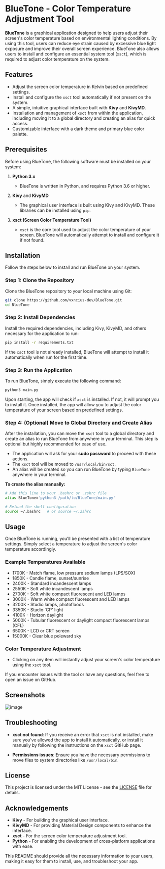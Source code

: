 # BlueTone - Color Temperature Adjustment Tool

**BlueTone** is a graphical application designed to help users adjust their screen's color temperature based on environmental lighting conditions. By using this tool, users can reduce eye strain caused by excessive blue light exposure and improve their overall screen experience. BlueTone also allows users to install and configure an essential system tool (`xsct`), which is required to adjust color temperature on the system.

## Features

- Adjust the screen color temperature in Kelvin based on predefined settings.
- Install and configure the `xsct` tool automatically if not present on the system.
- A simple, intuitive graphical interface built with **Kivy** and **KivyMD**.
- Installation and management of `xsct` from within the application, including moving it to a global directory and creating an alias for quick access.
- Customizable interface with a dark theme and primary blue color palette.

## Prerequisites

Before using BlueTone, the following software must be installed on your system:

1. **Python 3.x**
   - BlueTone is written in Python, and requires Python 3.6 or higher.
   
2. **Kivy** and **KivyMD**
   - The graphical user interface is built using Kivy and KivyMD. These libraries can be installed using `pip`.
   
3. **xsct (Screen Color Temperature Tool)**
   - `xsct` is the core tool used to adjust the color temperature of your screen. BlueTone will automatically attempt to install and configure it if not found.

## Installation

Follow the steps below to install and run BlueTone on your system.

### Step 1: Clone the Repository

Clone the BlueTone repository to your local machine using Git:

```bash
git clone https://github.com/vxncius-dev/BlueTone.git
cd BlueTone
```

### Step 2: Install Dependencies

Install the required dependencies, including Kivy, KivyMD, and others necessary for the application to run:

```bash
pip install -r requirements.txt
```

If the `xsct` tool is not already installed, BlueTone will attempt to install it automatically when run for the first time.

### Step 3: Run the Application

To run BlueTone, simply execute the following command:

```bash
python3 main.py
```

Upon starting, the app will check if `xsct` is installed. If not, it will prompt you to install it. Once installed, the app will allow you to adjust the color temperature of your screen based on predefined settings.

### Step 4: (Optional) Move to Global Directory and Create Alias

After the installation, you can move the `xsct` tool to a global directory and create an alias to run BlueTone from anywhere in your terminal. This step is optional but highly recommended for ease of use.

- The application will ask for your **sudo password** to proceed with these actions.
- The `xsct` tool will be moved to `/usr/local/bin/sct`.
- An alias will be created so you can run BlueTone by typing `BlueTone` anywhere in your terminal.

**To create the alias manually:**

```bash
# Add this line to your .bashrc or .zshrc file
alias BlueTone='python3 /path/to/BlueTone/main.py'

# Reload the shell configuration
source ~/.bashrc   # or source ~/.zshrc
```

## Usage

Once BlueTone is running, you'll be presented with a list of temperature settings. Simply select a temperature to adjust the screen's color temperature accordingly.

### Example Temperatures Available

- 1700K - Match flame, low pressure sodium lamps (LPS/SOX)
- 1850K - Candle flame, sunset/sunrise
- 2400K - Standard incandescent lamps
- 2550K - Soft white incandescent lamps
- 2700K - Soft white compact fluorescent and LED lamps
- 3000K - Warm white compact fluorescent and LED lamps
- 3200K - Studio lamps, photofloods
- 3350K - Studio 'CP' light
- 4100K - Horizon daylight
- 5000K - Tubular fluorescent or daylight compact fluorescent lamps (CFL)
- 6500K - LCD or CRT screen
- 15000K - Clear blue poleward sky

### Color Temperature Adjustment

- Clicking on any item will instantly adjust your screen's color temperature using the `xsct` tool.
  
If you encounter issues with the tool or have any questions, feel free to open an issue on GitHub.

## Screenshots

![image](https://github.com/user-attachments/assets/852921c6-73f0-43b0-8efb-4caa3b50a0d7)

## Troubleshooting

- **xsct not found**: If you receive an error that `xsct` is not installed, make sure you've allowed the app to install it automatically, or install it manually by following the instructions on the `xsct` GitHub page.
  
- **Permissions issues**: Ensure you have the necessary permissions to move files to system directories like `/usr/local/bin`.

## License

This project is licensed under the MIT License - see the [LICENSE](LICENSE) file for details.

## Acknowledgements

- **Kivy** - For building the graphical user interface.
- **KivyMD** - For providing Material Design components to enhance the interface.
- **xsct** - For the screen color temperature adjustment tool.
- **Python** - For enabling the development of cross-platform applications with ease.

This README should provide all the necessary information to your users, making it easy for them to install, use, and troubleshoot your app.
